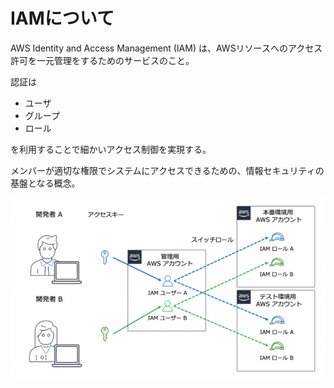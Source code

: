 # IAMについて
AWS Identity and Access Management (IAM) は、AWSリソースへのアクセス許可を一元管理をするためのサービスのこと。

認証は
- ユーザ
- グループ
- ロール

を利用することで細かいアクセス制御を実現する。

メンバーが適切な権限でシステムにアクセスできるための、情報セキュリティの基盤となる概念。

![](../../../picture/IAM_img.png)
